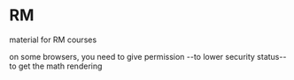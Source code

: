 # RM
material for RM courses

on some browsers, you need to give permission --to lower security status-- to get the math rendering
